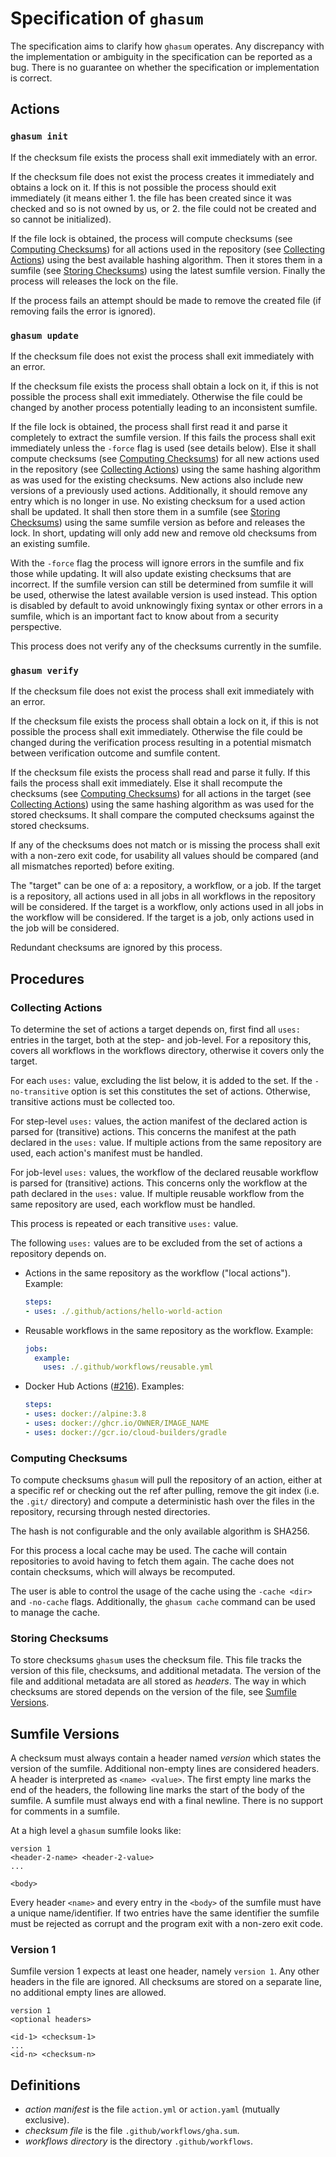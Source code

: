 <!-- SPDX-License-Identifier: CC-BY-4.0 -->

# Specification of `ghasum`

The specification aims to clarify how `ghasum` operates. Any discrepancy with
the implementation or ambiguity in the specification can be reported as a bug.
There is no guarantee on whether the specification or implementation is correct.

## Actions

### `ghasum init`

If the checksum file exists the process shall exit immediately with an error.

If the checksum file does not exist the process creates it immediately and
obtains a lock on it. If this is not possible the process should exit
immediately (it means either 1. the file has been created since it was checked
and so is not owned by us, or 2. the file could not be created and so cannot be
initialized).

If the file lock is obtained, the process will compute checksums (see [Computing
Checksums]) for all actions used in the repository (see [Collecting Actions])
using the best available hashing algorithm. Then it stores them in a sumfile
(see [Storing Checksums]) using the latest sumfile version. Finally the process
will releases the lock on the file.

If the process fails an attempt should be made to remove the created file (if
removing fails the error is ignored).

### `ghasum update`

If the checksum file does not exist the process shall exit immediately with an
error.

If the checksum file exists the process shall obtain a lock on it, if this is
not possible the process shall exit immediately. Otherwise the file could be
changed by another process potentially leading to an inconsistent sumfile.

If the file lock is obtained, the process shall first read it and parse it
completely to extract the sumfile version. If this fails the process shall exit
immediately unless the `-force` flag is used (see details below). Else it shall
compute checksums (see [Computing Checksums]) for all new actions used in the
repository (see [Collecting Actions]) using the same hashing algorithm as was
used for the existing checksums. New actions also include new versions of a
previously used actions. Additionally, it should remove any entry which is no
longer in use. No existing checksum for a used action shall be updated. It shall
then store them in a sumfile (see [Storing Checksums]) using the same sumfile
version as before and releases the lock. In short, updating will only add new
and remove old checksums from an existing sumfile.

With the `-force` flag the process will ignore errors in the sumfile and fix
those while updating. It will also update existing checksums that are incorrect.
If the sumfile version can still be determined from sumfile it will be used,
otherwise the latest available version is used instead. This option is disabled
by default to avoid unknowingly fixing syntax or other errors in a sumfile,
which is an important fact to know about from a security perspective.

This process does not verify any of the checksums currently in the sumfile.

### `ghasum verify`

If the checksum file does not exist the process shall exit immediately with an
error.

If the checksum file exists the process shall obtain a lock on it, if this is
not possible the process shall exit immediately. Otherwise the file could be
changed during the verification process resulting in a potential mismatch
between verification outcome and sumfile content.

If the checksum file exists the process shall read and parse it fully. If this
fails the process shall exit immediately. Else it shall recompute the checksums
(see [Computing Checksums]) for all actions in the target (see [Collecting
Actions]) using the same hashing algorithm as was used for the stored checksums.
It shall compare the computed checksums against the stored checksums.

If any of the checksums does not match or is missing the process shall exit with
a non-zero exit code, for usability all values should be compared (and all
mismatches reported) before exiting.

The "target" can be one of a: a repository, a workflow, or a job. If the target
is a repository, all actions used in all jobs in all workflows in the repository
will be considered. If the target is a workflow, only actions used in all jobs
in the workflow will be considered. If the target is a job, only actions used in
the job will be considered.

Redundant checksums are ignored by this process.

## Procedures

### Collecting Actions

To determine the set of actions a target depends on, first find all `uses:`
entries in the target, both at the step- and job-level. For a repository this,
covers all workflows in the workflows directory, otherwise it covers only the
target.

For each `uses:` value, excluding the list below, it is added to the set. If the
`-no-transitive` option is set this constitutes the set of actions. Otherwise,
transitive actions must be collected too.

For step-level `uses:` values, the action manifest of the declared action is
parsed for (transitive) actions. This concerns the manifest at the path declared
in the `uses:` value. If multiple actions from the same repository are used,
each action's manifest must be handled.

For job-level `uses:` values, the workflow of the declared reusable workflow is
parsed for (transitive) actions. This concerns only the workflow at the path
declared in the `uses:` value. If multiple reusable workflow from the same
repository are used, each workflow must be handled.

This process is repeated or each transitive `uses:` value.

The following `uses:` values are to be excluded from the set of actions a
repository depends on.

- Actions in the same repository as the workflow ("local actions"). Example:

  ```yaml
  steps:
  - uses: ./.github/actions/hello-world-action
  ```

- Reusable workflows in the same repository as the workflow. Example:

  ```yaml
  jobs:
    example:
      uses: ./.github/workflows/reusable.yml
  ```

- Docker Hub Actions ([#216]). Examples:

  ```yaml
  steps:
  - uses: docker://alpine:3.8
  - uses: docker://ghcr.io/OWNER/IMAGE_NAME
  - uses: docker://gcr.io/cloud-builders/gradle
  ```

[#216]: https://github.com/chains-project/ghasum/issues/216

### Computing Checksums

To compute checksums `ghasum` will pull the repository of an action, either at
a specific ref or checking out the ref after pulling, remove the git index (i.e.
the `.git/` directory) and compute a deterministic hash over the files in the
repository, recursing through nested directories.

The hash is not configurable and the only available algorithm is SHA256.

For this process a local cache may be used. The cache will contain repositories
to avoid having to fetch them again. The cache does not contain checksums, which
will always be recomputed.

The user is able to control the usage of the cache using the `-cache <dir>` and
`-no-cache` flags. Additionally, the `ghasum cache` command can be used to
manage the cache.

### Storing Checksums

To store checksums `ghasum` uses the checksum file. This file tracks the version
of this file, checksums, and additional metadata. The version of the file and
additional metadata are all stored as _headers_. The way in which checksums are
stored depends on the version of the file, see [Sumfile Versions].

## Sumfile Versions

A checksum must always contain a header named _version_ which states the version
of the sumfile. Additional non-empty lines are considered headers. A header is
interpreted as `<name> <value>`. The first empty line marks the end of the
headers, the following line marks the start of the body of the sumfile. A
sumfile must always end with a final newline. There is no support for comments
in a sumfile.

At a high level a `ghasum` sumfile looks like:

```text
version 1
<header-2-name> <header-2-value>
...

<body>
```

Every header `<name>` and every entry in the `<body>` of the sumfile must have a
unique name/identifier. If two entries have the same identifier the sumfile must
be rejected as corrupt and the program exit with a non-zero exit code.

### Version 1

Sumfile version 1 expects at least one header, namely `version 1`. Any other
headers in the file are ignored. All checksums are stored on a separate line, no
additional empty lines are allowed.

```text
version 1
<optional headers>

<id-1> <checksum-1>
...
<id-n> <checksum-n>
```

## Definitions

- _action manifest_ is the file `action.yml` or `action.yaml` (mutually
  exclusive).
- _checksum file_ is the file `.github/workflows/gha.sum`.
- _workflows directory_ is the directory `.github/workflows`.

[collecting actions]: #collecting-actions
[computing checksums]: #computing-checksums
[storing checksums]: #storing-checksums
[sumfile versions]: #sumfile-versions
